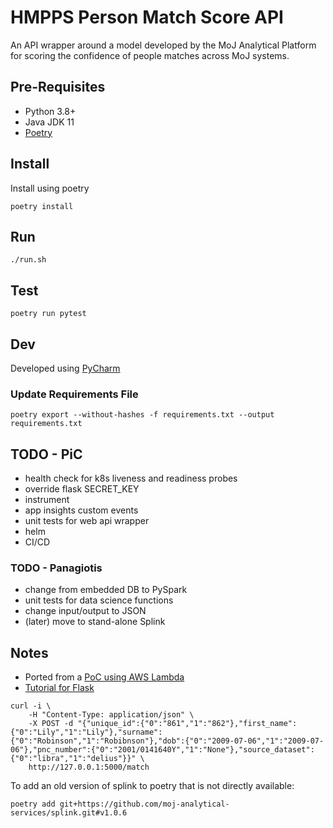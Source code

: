 # HMPPS Person Match Score API

An API wrapper around a model developed by the MoJ Analytical Platform for scoring the confidence 
of people matches across MoJ systems.

## Pre-Requisites

* Python 3.8+
* Java JDK 11
* [Poetry](https://python-poetry.org/docs/)

## Install

Install using poetry

`poetry install`

## Run

`./run.sh`

## Test

`poetry run pytest`

## Dev

Developed using [PyCharm](https://www.jetbrains.com/pycharm/download/)

### Update Requirements File

`poetry export --without-hashes -f requirements.txt --output requirements.txt`

## TODO - PiC

- health check for k8s liveness and readiness probes
- override flask SECRET_KEY
- instrument
- app insights custom events
- unit tests for web api wrapper
- helm
- CI/CD

### TODO - Panagiotis
- change from embedded DB to PySpark
- unit tests for data science functions
- change input/output to JSON
- (later) move to stand-alone Splink

## Notes

* Ported from a [PoC using AWS Lambda](https://github.com/moj-analytical-services/pic_scoring_prototype_python)
* [Tutorial for Flask](https://flask.palletsprojects.com/en/2.1.x/tutorial/)

```
curl -i \
    -H "Content-Type: application/json" \
    -X POST -d "{"unique_id":{"0":"861","1":"862"},"first_name":{"0":"Lily","1":"Lily"},"surname":{"0":"Robinson","1":"Robibnson"},"dob":{"0":"2009-07-06","1":"2009-07-06"},"pnc_number":{"0":"2001/0141640Y","1":"None"},"source_dataset":{"0":"libra","1":"delius"}}" \
    http://127.0.0.1:5000/match
```

To add an old version of splink to poetry that is not directly available:

`poetry add git+https://github.com/moj-analytical-services/splink.git#v1.0.6`
